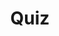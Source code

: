 ---
title: "Quiz"
passing_percentage: 70
layout: "test"
type: "test"
questions:
  - id: "q1"
    text: "What is the primary platform mentioned for collaborative design and operation of cloud native infrastructure?"
    type: "single-answer"
    marks: 2
    options:
      - id: "a"
        text: "Kubernetes"
      - id: "b"
        text: "Meshery"
        is_correct: true
      - id: "c"
        text: "Istio"
      - id: "d"
        text: "OpenShift"
  - id: "q2"
    text: "Which advanced concepts were covered in this service mesh course? (Select all that apply)"
    type: "multiple-answers"
    marks: 2
    options:
      - id: "a"
        text: "Service security capabilities and access control"
        is_correct: true
      - id: "b"
        text: "WebAssembly filters and intelligent data planes"
        is_correct: true
      - id: "c"
        text: "Observability and telemetry"
        is_correct: true
  - id: "q3"
    text: "Which engineering platform is used for service mesh management?" 
    type: "short_answer" 
    marks: 2
    correct_answer: "Meshery" 
---